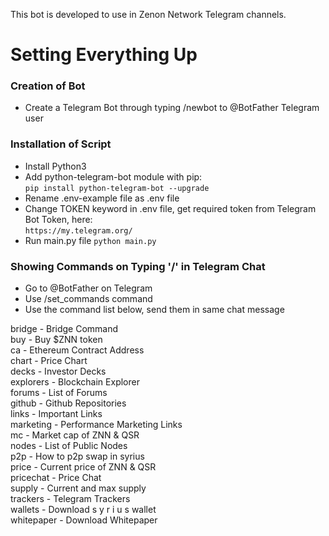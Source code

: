 This bot is developed to use in Zenon Network Telegram channels.

# Setting Everything Up

### Creation of Bot
- Create a Telegram Bot through typing /newbot to @BotFather Telegram user

### Installation of Script
- Install Python3
- Add python-telegram-bot module with pip: <br>
`pip install python-telegram-bot --upgrade`
- Rename .env-example file as .env file
- Change TOKEN keyword in .env file, get required token from Telegram Bot Token, here: <br>
`https://my.telegram.org/`
- Run main.py file
`python main.py`


### Showing Commands on Typing '/' in Telegram Chat
- Go to @BotFather on Telegram
- Use /set_commands command
- Use the command list below, send them in same chat message

bridge - Bridge Command  <br>
buy - Buy $ZNN token <br>
ca - Ethereum Contract Address  <br>
chart - Price Chart  <br>
decks - Investor Decks  <br>
explorers - Blockchain Explorer  <br>
forums - List of Forums  <br>
github - Github Repositories  <br>
links - Important Links  <br>
marketing - Performance Marketing Links  <br>
mc - Market cap of ZNN & QSR <br>
nodes - List of Public Nodes  <br>
p2p - How to p2p swap in syrius  <br>
price - Current price of ZNN & QSR <br>
pricechat - Price Chat  <br>
supply - Current and max supply <br>
trackers - Telegram Trackers  <br>
wallets - Download s y r i u s wallet  <br>
whitepaper - Download Whitepaper  <br>
